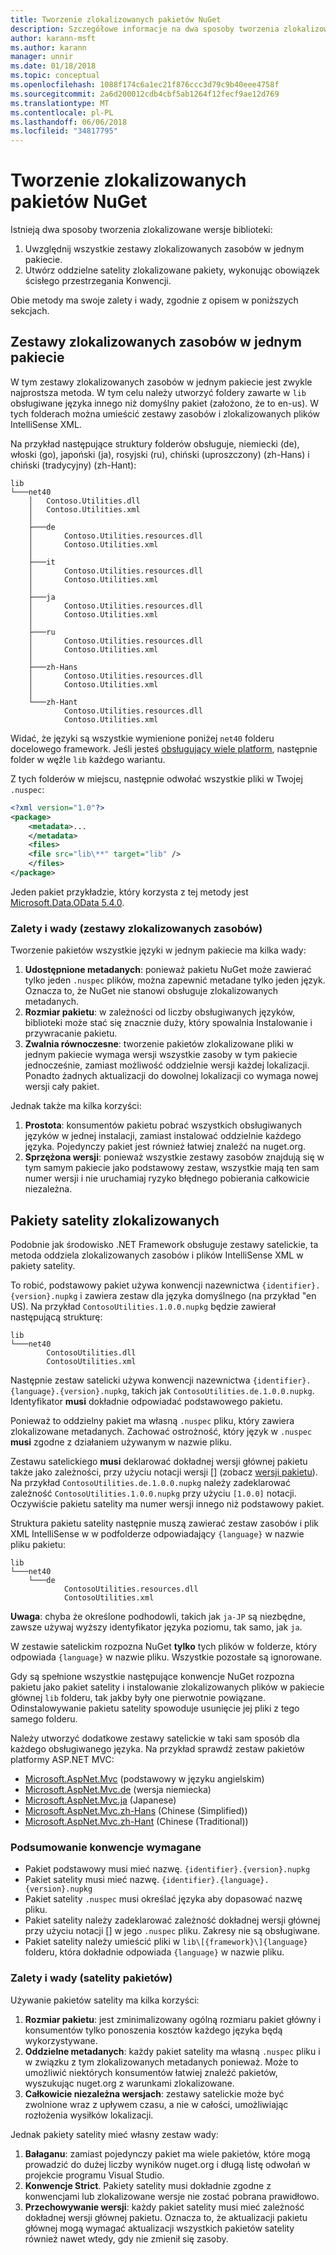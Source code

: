 ```yaml
---
title: Tworzenie zlokalizowanych pakietów NuGet
description: Szczegółowe informacje na dwa sposoby tworzenia zlokalizowane pakiety NuGet, w tym wszystkie zestawy w jednym pakiecie lub publikowanie osobnych zestawów.
author: karann-msft
ms.author: karann
manager: unnir
ms.date: 01/18/2018
ms.topic: conceptual
ms.openlocfilehash: 1088f174c6a1ec21f876ccc3d79c9b40eee4758f
ms.sourcegitcommit: 2a6d200012cdb4cbf5ab1264f12fecf9ae12d769
ms.translationtype: MT
ms.contentlocale: pl-PL
ms.lasthandoff: 06/06/2018
ms.locfileid: "34817795"
---
```

# <a name="creating-localized-nuget-packages"></a>Tworzenie zlokalizowanych pakietów NuGet

Istnieją dwa sposoby tworzenia zlokalizowane wersje biblioteki:

1. Uwzględnij wszystkie zestawy zlokalizowanych zasobów w jednym pakiecie.
1. Utwórz oddzielne satelity zlokalizowane pakiety, wykonując obowiązek ścisłego przestrzegania Konwencji.

Obie metody ma swoje zalety i wady, zgodnie z opisem w poniższych sekcjach.

## <a name="localized-resource-assemblies-in-a-single-package"></a>Zestawy zlokalizowanych zasobów w jednym pakiecie

W tym zestawy zlokalizowanych zasobów w jednym pakiecie jest zwykle najprostsza metoda. W tym celu należy utworzyć foldery zawarte w `lib` obsługiwane języka innego niż domyślny pakiet (założono, że to en-us). W tych folderach można umieścić zestawy zasobów i zlokalizowanych plików IntelliSense XML.

Na przykład następujące struktury folderów obsługuje, niemiecki (de), włoski (go), japoński (ja), rosyjski (ru), chiński (uproszczony) (zh-Hans) i chiński (tradycyjny) (zh-Hant):

    lib
    └───net40
        │   Contoso.Utilities.dll
        │   Contoso.Utilities.xml
        │
        ├───de
        │       Contoso.Utilities.resources.dll
        │       Contoso.Utilities.xml
        │
        ├───it
        │       Contoso.Utilities.resources.dll
        │       Contoso.Utilities.xml
        │
        ├───ja
        │       Contoso.Utilities.resources.dll
        │       Contoso.Utilities.xml
        │
        ├───ru
        │       Contoso.Utilities.resources.dll
        │       Contoso.Utilities.xml
        │
        ├───zh-Hans
        │       Contoso.Utilities.resources.dll
        │       Contoso.Utilities.xml
        │
        └───zh-Hant
                Contoso.Utilities.resources.dll
                Contoso.Utilities.xml

Widać, że języki są wszystkie wymienione poniżej `net40` folderu docelowego framework. Jeśli jesteś [obsługujący wiele platform](../create-packages/supporting-multiple-target-frameworks.md), następnie folder w węźle `lib` każdego wariantu.

Z tych folderów w miejscu, następnie odwołać wszystkie pliki w Twojej `.nuspec`:

```xml
<?xml version="1.0"?>
<package>
    <metadata>...
    </metadata>
    <files>
    <file src="lib\**" target="lib" />
    </files>
</package>
```

Jeden pakiet przykładzie, który korzysta z tej metody jest [Microsoft.Data.OData 5.4.0](http://nuget.org/packages/Microsoft.Data.OData/5.4.0).

### <a name="advantages-and-disadvantages-localized-resource-assemblies"></a>Zalety i wady (zestawy zlokalizowanych zasobów)

Tworzenie pakietów wszystkie języki w jednym pakiecie ma kilka wady:

1. **Udostępnione metadanych**: ponieważ pakietu NuGet może zawierać tylko jeden `.nuspec` plików, można zapewnić metadane tylko jeden język. Oznacza to, że NuGet nie stanowi obsługuje zlokalizowanych metadanych.
1. **Rozmiar pakietu**: w zależności od liczby obsługiwanych języków, biblioteki może stać się znacznie duży, który spowalnia Instalowanie i przywracanie pakietu.
1. **Zwalnia równoczesne**: tworzenie pakietów zlokalizowane pliki w jednym pakiecie wymaga wersji wszystkie zasoby w tym pakiecie jednocześnie, zamiast możliwość oddzielnie wersji każdej lokalizacji. Ponadto żadnych aktualizacji do dowolnej lokalizacji co wymaga nowej wersji cały pakiet.

Jednak także ma kilka korzyści:

1. **Prostota**: konsumentów pakietu pobrać wszystkich obsługiwanych języków w jednej instalacji, zamiast instalować oddzielnie każdego języka. Pojedynczy pakiet jest również łatwiej znaleźć na nuget.org.
1. **Sprzężona wersji**: ponieważ wszystkie zestawy zasobów znajdują się w tym samym pakiecie jako podstawowy zestaw, wszystkie mają ten sam numer wersji i nie uruchamiaj ryzyko błędnego pobierania całkowicie niezależna.

## <a name="localized-satellite-packages"></a>Pakiety satelity zlokalizowanych

Podobnie jak środowisko .NET Framework obsługuje zestawy satelickie, ta metoda oddziela zlokalizowanych zasobów i plików IntelliSense XML w pakiety satelity.

To robić, podstawowy pakiet używa konwencji nazewnictwa `{identifier}.{version}.nupkg` i zawiera zestaw dla języka domyślnego (na przykład "en US). Na przykład `ContosoUtilities.1.0.0.nupkg` będzie zawierał następującą strukturę:

    lib
    └───net40
            ContosoUtilities.dll
            ContosoUtilities.xml

Następnie zestaw satelicki używa konwencji nazewnictwa `{identifier}.{language}.{version}.nupkg`, takich jak `ContosoUtilities.de.1.0.0.nupkg`. Identyfikator **musi** dokładnie odpowiadać podstawowego pakietu.

Ponieważ to oddzielny pakiet ma własną `.nuspec` pliku, który zawiera zlokalizowane metadanych. Zachować ostrożność, który język w `.nuspec` **musi** zgodne z działaniem używanym w nazwie pliku.

Zestawu satelickiego **musi** deklarować dokładnej wersji głównej pakietu także jako zależności, przy użyciu notacji wersji [] \(zobacz [wersji pakietu](../reference/package-versioning.md)). Na przykład `ContosoUtilities.de.1.0.0.nupkg` należy zadeklarować zależność `ContosoUtilities.1.0.0.nupkg` przy użyciu `[1.0.0]` notacji. Oczywiście pakietu satelity ma numer wersji innego niż podstawowy pakiet.

Struktura pakietu satelity następnie muszą zawierać zestaw zasobów i plik XML IntelliSense w w podfolderze odpowiadający `{language}` w nazwie pliku pakietu:

    lib
    └───net40
        └───de
                ContosoUtilities.resources.dll
                ContosoUtilities.xml

**Uwaga**: chyba że określone podhodowli, takich jak `ja-JP` są niezbędne, zawsze używaj wyższy identyfikator języka poziomu, tak samo, jak `ja`.

W zestawie satelickim rozpozna NuGet **tylko** tych plików w folderze, który odpowiada `{language}` w nazwie pliku. Wszystkie pozostałe są ignorowane.

Gdy są spełnione wszystkie następujące konwencje NuGet rozpozna pakietu jako pakiet satelity i instalowanie zlokalizowanych plików w pakiecie głównej `lib` folderu, tak jakby były one pierwotnie powiązane. Odinstalowywanie pakietu satelity spowoduje usunięcie jej pliki z tego samego folderu.

Należy utworzyć dodatkowe zestawy satelickie w taki sam sposób dla każdego obsługiwanego języka. Na przykład sprawdź zestaw pakietów platformy ASP.NET MVC:

- [Microsoft.AspNet.Mvc](http://nuget.org/packages/Microsoft.AspNet.Mvc) (podstawowy w języku angielskim)
- [Microsoft.AspNet.Mvc.de](http://nuget.org/packages/Microsoft.AspNet.Mvc.de) (wersja niemiecka)
- [Microsoft.AspNet.Mvc.ja](http://nuget.org/packages/Microsoft.AspNet.Mvc.ja) (Japanese)
- [Microsoft.AspNet.Mvc.zh-Hans](http://nuget.org/packages/Microsoft.AspNet.Mvc.zh-Hans) (Chinese (Simplified))
- [Microsoft.AspNet.Mvc.zh-Hant](http://nuget.org/packages/Microsoft.AspNet.Mvc.zh-Hant) (Chinese (Traditional))

### <a name="summary-of-required-conventions"></a>Podsumowanie konwencje wymagane

- Pakiet podstawowy musi mieć nazwę. `{identifier}.{version}.nupkg`
- Pakiet satelity musi mieć nazwę. `{identifier}.{language}.{version}.nupkg`
- Pakiet satelity `.nuspec` musi określać języka aby dopasować nazwę pliku.
- Pakiet satelity należy zadeklarować zależność dokładnej wersji głównej przy użyciu notacji [] w jego `.nuspec` pliku. Zakresy nie są obsługiwane.
- Pakiet satelity należy umieścić pliki w `lib\[{framework}\]{language}` folderu, która dokładnie odpowiada `{language}` w nazwie pliku.

### <a name="advantages-and-disadvantages-satellite-packages"></a>Zalety i wady (satelity pakietów)

Używanie pakietów satelity ma kilka korzyści:

1. **Rozmiar pakietu**: jest zminimalizowany ogólną rozmiaru pakiet główny i konsumentów tylko ponoszenia kosztów każdego języka będą wykorzystywane.
1. **Oddzielne metadanych**: każdy pakiet satelity ma własną `.nuspec` pliku i w związku z tym zlokalizowanych metadanych ponieważ. Może to umożliwić niektórych konsumentów łatwiej znaleźć pakietów, wyszukując nuget.org z warunkami zlokalizowane.
1. **Całkowicie niezależna wersjach**: zestawy satelickie może być zwolnione wraz z upływem czasu, a nie w całości, umożliwiając rozłożenia wysiłków lokalizacji.

Jednak pakiety satelity mieć własny zestaw wady:

1. **Bałaganu**: zamiast pojedynczy pakiet ma wiele pakietów, które mogą prowadzić do dużej liczby wyników nuget.org i długą listę odwołań w projekcie programu Visual Studio.
1. **Konwencje Strict**. Pakiety satelity musi dokładnie zgodne z konwencjami lub zlokalizowane wersje nie zostać pobrana prawidłowo.
1. **Przechowywanie wersji**: każdy pakiet satelity musi mieć zależność dokładnej wersji głównej pakietu. Oznacza to, że aktualizacji pakietu głównej mogą wymagać aktualizacji wszystkich pakietów satelity również nawet wtedy, gdy nie zmienił się zasoby.
